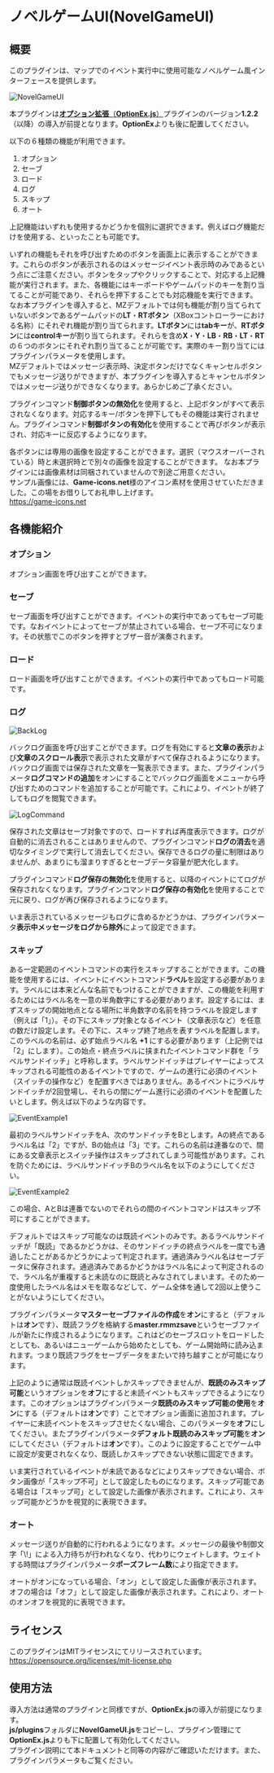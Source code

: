 # ノベルゲームUI(NovelGameUI)

## 概要
このプラグインは、マップでのイベント実行中に使用可能なノベルゲーム風インターフェースを提供します。

![NovelGameUI](https://github.com/nz-prism/RPG-Maker-MZ/blob/master/ReadmeImages/NovelGameUI1.png)

本プラグインは[**オプション拡張**（**OptionEx.js**）](https://github.com/nz-prism/RPG-Maker-MZ/tree/master/OptionEx)プラグインのバージョン**1.2.2**（以降）の導入が前提となります。**OptionEx**よりも後に配置してください。

以下の６種類の機能が利用できます。

1. オプション
1. セーブ
1. ロード
1. ログ
1. スキップ
1. オート

上記機能はいずれも使用するかどうかを個別に選択できます。例えばログ機能だけを使用する、といったことも可能です。

いずれの機能もそれを呼び出すためのボタンを画面上に表示することができます。これらのボタンが表示されるのはメッセージイベント表示時のみであるという点にご注意ください。ボタンをタップやクリックすることで、対応する上記機能が実行されます。また、各機能にはキーボードやゲームパッドのキーを割り当てることが可能であり、それらを押下することでも対応機能を実行できます。  
なお本プラグインを導入すると、MZデフォルトでは何も機能が割り当てられていないボタンであるゲームパッドの**LT**・**RTボタン**（XBoxコントローラーにおける名称）にそれぞれ機能が割り当てられます。**LTボタン**には**tabキー**が、**RTボタン**には**controlキー**が割り当てられます。それらを含め**X**・**Y**・**LB**・**RB**・**LT**・**RT**の６つのボタンにそれぞれ割り当てることが可能です。実際のキー割り当てにはプラグインパラメータを使用します。  
MZデフォルトではメッセージ表示時、決定ボタンだけでなくキャンセルボタンでもメッセージ送りができますが、本プラグインを導入するとキャンセルボタンではメッセージ送りができなくなります。あらかじめご了承ください。

プラグインコマンド**制御ボタンの無効化**を使用すると、上記ボタンがすべて表示されなくなります。対応するキー/ボタンを押下してもその機能は実行されません。プラグインコマンド**制御ボタンの有効化**を使用することで再びボタンが表示され、対応キーに反応するようになります。

各ボタンには専用の画像を設定することができます。選択（マウスオーバーされている）時と未選択時とで別々の画像を設定することができます。
なお本プラグインには画像素材は同梱されていませんので別途ご用意ください。  
サンプル画像には、**Game-icons.net**様のアイコン素材を使用させていただきました。この場をお借りしてお礼申し上げます。  
https://game-icons.net


## 各機能紹介

### オプション
オプション画面を呼び出すことができます。


### セーブ
セーブ画面を呼び出すことができます。イベントの実行中であってもセーブ可能です。なおイベントによってセーブが禁止されている場合、セーブ不可になります。その状態でこのボタンを押すとブザー音が演奏されます。


### ロード
ロード画面を呼び出すことができます。イベントの実行中であってもロード可能です。


### ログ

![BackLog](https://github.com/nz-prism/RPG-Maker-MZ/blob/master/ReadmeImages/NovelGameUI2.png)

バックログ画面を呼び出すことができます。ログを有効にすると**文章の表示**および**文章のスクロール表示**で表示された文章がすべて保存されるようになります。バックログ画面では保存された文章を一覧表示できます。また、プラグインパラメータ**ログコマンドの追加**をオンにすることでバックログ画面をメニューから呼び出すためのコマンドを追加することが可能です。これにより、イベントが終了してもログを閲覧できます。

![LogCommand](https://github.com/nz-prism/RPG-Maker-MZ/blob/master/ReadmeImages/NovelGameUI3.png)

保存された文章はセーブ対象ですので、ロードすれば再度表示できます。ログが自動的に消去されることはありませんので、プラグインコマンド**ログの消去**を適切なタイミングで実行して消去してください。保存できるログの量に制限はありませんが、あまりにも溜まりすぎるとセーブデータ容量が肥大化します。

プラグインコマンド**ログ保存の無効化**を使用すると、以降のイベントにてログが保存されなくなります。プラグインコマンド**ログ保存の有効化**を使用することで元に戻り、ログが再び保存されるようになります。

いま表示されているメッセージもログに含めるかどうかは、プラグインパラメータ**表示中メッセージをログから除外**によって設定できます。


### スキップ
ある一定範囲のイベントコマンドの実行をスキップすることができます。この機能を使用するには、イベントにイベントコマンド**ラベル**を設定する必要があります。ラベルには本来どんな名前でもつけることができますが、この機能を利用するためにはラベル名を一意の半角数字にする必要があります。設定するには、まずスキップの開始地点となる場所に半角数字の名前を持つラベルを設定します（例えば「1」）。その下にスキップ対象となるイベント（文章表示など）を任意の数だけ設定します。その下に、スキップ終了地点を表すラベルを配置します。このラベルの名前は、必ず始点ラベル名 **+1** にする必要があります（上記例では「2」にします）。この始点・終点ラベルに挟まれたイベントコマンド群を「ラベルサンドイッチ」と呼称します。ラベルサンドイッチはプレイヤーによってスキップされる可能性のあるイベントですので、ゲームの進行に必須のイベント（スイッチの操作など）を配置すべきではありません。あるイベントにラベルサンドイッチが2回登場し、それらの間にゲーム進行に必須のイベントを配置したいとします。例えば以下のような内容です。

![EventExample1](https://github.com/nz-prism/RPG-Maker-MZ/blob/master/ReadmeImages/NovelGameUI4.png)

最初のラベルサンドイッチをA、次のサンドイッチをBとします。Aの終点であるラベル名は「2」ですが、Bの始点は「3」です。これらの名前は連番なので、間にある文章表示とスイッチ操作はスキップされてしまう可能性があります。これを防ぐためには、ラベルサンドイッチBのラベル名を以下のようにしてください。

![EventExample2](https://github.com/nz-prism/RPG-Maker-MZ/blob/master/ReadmeImages/NovelGameUI5.png)

この場合、AとBは連番でないのでそれらの間のイベントコマンドはスキップ不可にすることができます。

デフォルトではスキップ可能なのは既読イベントのみです。あるラベルサンドイッチが「既読」であるかどうかは、そのサンドイッチの終点ラベルを一度でも通過したことがあるかどうかによって判定されます。通過済みラベル名はセーブデータに保存されます。通過済みであるかどうかはラベル名によって判定されるので、ラベル名が重複すると未読なのに既読とみなされてしまいます。そのため一度使用したラベル名はメモを取るなどして、ゲーム全体を通して2回以上使うことがないようにしてください。

プラグインパラメータ**マスターセーブファイルの作成**を**オン**にすると（デフォルトは**オン**です）、既読フラグを格納する**master.rmmzsave**というセーブファイルが新たに作成されるようになります。これはどのセーブスロットをロードしたとしても、あるいはニューゲームから始めたとしても、ゲーム開始時に読み込まれます。つまり既読フラグをセーブデータをまたいで持ち越すことが可能になります。

上記のように通常は既読イベントしかスキップできませんが、**既読のみスキップ可能**というオプションを**オフ**にすると未読イベントもスキップできるようになります。このオプションはプラグインパラメータ**既読のみスキップ可能の使用**を**オン**にする（デフォルトは**オン**です）ことでオプション画面に追加されます。プレイヤーに未読イベントをスキップさせたくない場合、このパラメータを**オフ**にしてください。またプラグインパラメータ**デフォルト既読のみスキップ可能**を**オン**にしてください（デフォルトは**オン**です）。このように設定することでゲーム中に設定が変更されなくなり、既読しかスキップできない状態に固定できます。

いま実行されているイベントが未読であるなどによりスキップできない場合、ボタン画像が「スキップ不可」として設定したものになります。スキップ可能である場合は「スキップ可」として設定した画像が表示されます。これにより、スキップ可能かどうかを視覚的に表現できます。


### オート
メッセージ送りが自動的に行われるようになります。メッセージの最後や制御文字「\\!」による入力待ちが行われなくなり、代わりにウェイトします。ウェイトする時間はプラグインパラメータ**ポーズフレーム数**により指定できます。

オートがオンになっている場合、「オン」として設定した画像が表示されます。オフの場合は「オフ」として設定した画像が表示されます。これにより、オートのオンオフを視覚的に表現できます。

## ライセンス
このプラグインはMITライセンスにてリリースされています。  
https://opensource.org/licenses/mit-license.php


## 使用方法
導入方法は通常のプラグインと同様ですが、**OptionEx.js**の導入が前提になります。  
**js/plugins**フォルダに**NovelGameUI.js**をコピーし、プラグイン管理にて**OptionEx.js**よりも下に配置して有効化してください。  
プラグイン説明にて本ドキュメントと同等の内容がご確認いただけます。また、プラグインパラメータもご覧ください。